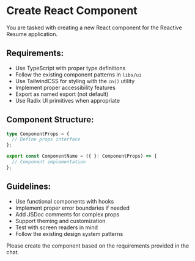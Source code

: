 # Create React Component

You are tasked with creating a new React component for the Reactive Resume application. 

## Requirements:
- Use TypeScript with proper type definitions
- Follow the existing component patterns in `libs/ui`
- Use TailwindCSS for styling with the `cn()` utility
- Implement proper accessibility features
- Export as named export (not default)
- Use Radix UI primitives when appropriate

## Component Structure:
```typescript
type ComponentProps = {
  // Define props interface
};

export const ComponentName = ({ }: ComponentProps) => {
  // Component implementation
};
```

## Guidelines:
- Use functional components with hooks
- Implement proper error boundaries if needed
- Add JSDoc comments for complex props
- Support theming and customization
- Test with screen readers in mind
- Follow the existing design system patterns

Please create the component based on the requirements provided in the chat.
